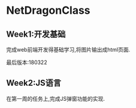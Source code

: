 # NetDragonClass

## Week1:开发基础

完成web前端开发得基础学习,将图片输出成html页面.

最后版本:180322

## Week2:JS语言
在第一周的任务上,完成JS弹窗功能的实现.